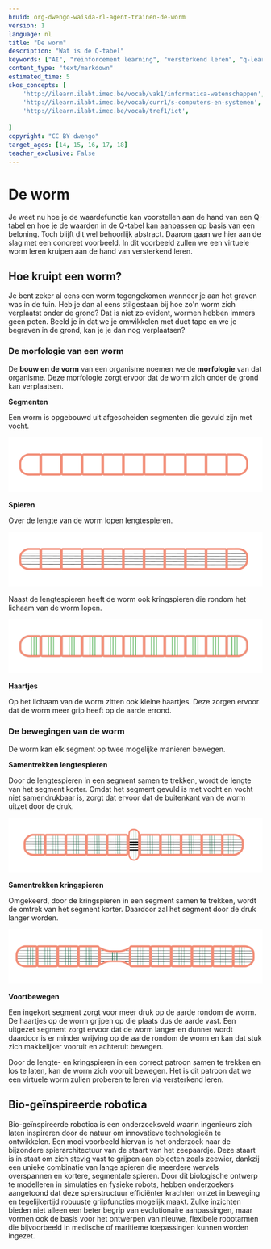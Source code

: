```yaml
---
hruid: org-dwengo-waisda-rl-agent-trainen-de-worm
version: 1
language: nl
title: "De worm"
description: "Wat is de Q-tabel"
keywords: ["AI", "reïnforcement learning", "versterkend leren", "q-learning", "q-tabel"]
content_type: "text/markdown"
estimated_time: 5
skos_concepts: [
    'http://ilearn.ilabt.imec.be/vocab/vak1/informatica-wetenschappen', 
    'http://ilearn.ilabt.imec.be/vocab/curr1/s-computers-en-systemen',
    'http://ilearn.ilabt.imec.be/vocab/tref1/ict',

]
copyright: "CC BY dwengo"
target_ages: [14, 15, 16, 17, 18]
teacher_exclusive: False
---
```


# De worm

Je weet nu hoe je de waardefunctie kan voorstellen aan de hand van een Q-tabel en hoe je de waarden in de Q-tabel kan aanpassen op basis van een beloning. Toch blijft dit wel behoorlijk abstract. Daarom gaan we hier aan de slag met een concreet voorbeeld. In dit voorbeeld zullen we een virtuele worm leren kruipen aan de hand van versterkend leren. 

## Hoe kruipt een worm?

Je bent zeker al eens een worm tegengekomen wanneer je aan het graven was in de tuin. Heb je dan al eens stilgestaan bij hoe zo'n worm zich verplaatst onder de grond? Dat is niet zo evident, wormen hebben immers geen poten. Beeld je in dat we je omwikkelen met duct tape en we je begraven in de grond, kan je je dan nog verplaatsen?

### De morfologie van een worm

De **bouw en de vorm** van een organisme noemen we de **morfologie** van dat organisme. Deze morfologie zorgt ervoor dat de worm zich onder de grond kan verplaatsen. 

**Segmenten**

Een worm is opgebouwd uit afgescheiden segmenten die gevuld zijn met vocht.

![Segmenten van de worm](img/worm_base.png)

**Spieren**

Over de lengte van de worm lopen lengtespieren.

![Lengtespieren van de worm](img/worm_long_muscles.png)

Naast de lengtespieren heeft de worm ook kringspieren die rondom het lichaam van de worm lopen.

![Kringspieren van de worm](img/worm_short_muscles.png)


**Haartjes**

Op het lichaam van de worm zitten ook kleine haartjes. Deze zorgen ervoor dat de worm meer grip heeft op de aarde errond.

### De bewegingen van de worm

De worm kan elk segment op twee mogelijke manieren bewegen.

**Samentrekken lengtespieren**

Door de lengtespieren in een segment samen te trekken, wordt de lengte van het segment korter. Omdat het segment gevuld is met vocht en vocht niet samendrukbaar is, zorgt dat ervoor dat de buitenkant van de worm uitzet door de druk.

![Inkorten van een segment.](img/worm_contracted.png)

**Samentrekken kringspieren**

Omgekeerd, door de kringspieren in een segment samen te trekken, wordt de omtrek van het segment korter. Daardoor zal het segment door de druk langer worden.

![Uitzetten van een segment](img/worm_expanded_segment.png)

**Voortbewegen**

Een ingekort segment zorgt voor meer druk op de aarde rondom de worm. De haartjes op de worm grijpen op die plaats dus de aarde vast. Een uitgezet segment zorgt ervoor dat de worm langer en dunner wordt daardoor is er minder wrijving op de aarde rondom de worm en kan dat stuk zich makkelijker vooruit en achteruit bewegen.

Door de lengte- en kringspieren in een correct patroon samen te trekken en los te laten, kan de worm zich vooruit bewegen. Het is dit patroon dat we een virtuele worm zullen proberen te leren via versterkend leren.

<div class="dwengo-content sideinfo">
<h2 class="title">Bio-geïnspireerde robotica</h2>
<div class="content">
Bio-geïnspireerde robotica is een onderzoeksveld waarin ingenieurs zich laten inspireren door de natuur om innovatieve technologieën te ontwikkelen. Een mooi voorbeeld hiervan is het onderzoek naar de bijzondere spierarchitectuur van de staart van het zeepaardje. Deze staart is in staat om zich stevig vast te grijpen aan objecten zoals zeewier, dankzij een unieke combinatie van lange spieren die meerdere wervels overspannen en kortere, segmentale spieren. Door dit biologische ontwerp te modelleren in simulaties en fysieke robots, hebben onderzoekers aangetoond dat deze spierstructuur efficiënter krachten omzet in beweging en tegelijkertijd robuuste grijpfuncties mogelijk maakt. Zulke inzichten bieden niet alleen een beter begrip van evolutionaire aanpassingen, maar vormen ook de basis voor het ontwerpen van nieuwe, flexibele robotarmen die bijvoorbeeld in medische of maritieme toepassingen kunnen worden ingezet.
</div>
</div>